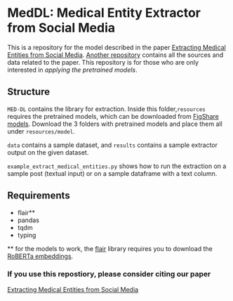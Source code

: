 # MedDL: Medical Entity Extractor from Social Media

This is a repository for the model described in the paper [Extracting Medical Entities from Social Media](https://dl.acm.org/doi/abs/10.1145/3368555.3384467). [Another repository](https://github.com/sanja7s/MedRed) contains all the sources and data related to the paper. This repository is for those who are only interested in *applying the pretrained models*. 



## Structure

`MED-DL` contains the library for extraction. Inside this folder,`resources` requires the pretrained models, which can be downloaded from [FigShare models](https://doi.org/10.6084/m9.figshare.12039933.v1). Download the 3 folders with pretrained models and place them all under `resources/model`. 

`data` contains a sample dataset, and `results` contains a sample extractor output on the given dataset.



`example_extract_medical_entities.py` shows how to run the extraction on a sample post (textual input) or on a sample dataframe with a text column.


## Requirements

* flair**
* pandas
* tqdm
* typing

** for the models to work, the [flair](https://github.com/flairNLP/flair) library requires you to download the [RoBERTa embeddings](https://github.com/flairNLP/flair/blob/master/resources/docs/TUTORIAL_4_ELMO_BERT_FLAIR_EMBEDDING.md).


### If you use this repostiory, please consider citing our paper
[Extracting Medical Entities from Social Media](https://dl.acm.org/doi/abs/10.1145/3368555.3384467)
